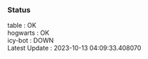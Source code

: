 ### Status


table : OK  
hogwarts : OK  
icy-bot : DOWN  
Latest Update : 2023-10-13 04:09:33.408070
